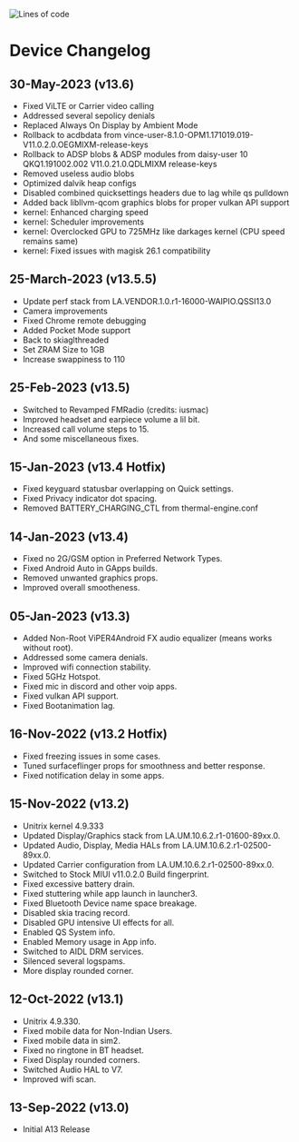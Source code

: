 ![Lines of code](https://img.shields.io/badge/Update%20Status-Active-orange)

# Device Changelog

## 30-May-2023 (v13.6)
- Fixed ViLTE or Carrier video calling
- Addressed several sepolicy denials
- Replaced Always On Display by Ambient Mode
- Rollback to acdbdata from vince-user-8.1.0-OPM1.171019.019-V11.0.2.0.OEGMIXM-release-keys
- Rollback to ADSP blobs & ADSP modules from daisy-user 10 QKQ1.191002.002 V11.0.21.0.QDLMIXM release-keys
- Removed useless audio blobs
- Optimized dalvik heap configs
- Disabled combined quicksettings headers due to lag while qs pulldown
- Added back libllvm-qcom graphics blobs for proper vulkan API support
- kernel: Enhanced charging speed
- kernel: Scheduler improvements
- kernel: Overclocked GPU to 725MHz like darkages kernel (CPU speed remains same)
- kernel: Fixed issues with magisk 26.1 compatibility

## 25-March-2023 (v13.5.5)
- Update perf stack from LA.VENDOR.1.0.r1-16000-WAIPIO.QSSI13.0
- Camera improvements
- Fixed Chrome remote debugging
- Added Pocket Mode support
- Back to skiaglthreaded
- Set ZRAM Size to 1GB
- Increase swappiness to 110

## 25-Feb-2023 (v13.5)
- Switched to Revamped FMRadio (credits: iusmac)
- Improved headset and earpiece volume a lil bit.
- Increased call volume steps to 15.
- And some miscellaneous fixes.

## 15-Jan-2023 (v13.4 Hotfix)
- Fixed keyguard statusbar overlapping on Quick settings.
- Fixed Privacy indicator dot spacing.
- Removed BATTERY_CHARGING_CTL from thermal-engine.conf

## 14-Jan-2023 (v13.4)
- Fixed no 2G/GSM option in Preferred Network Types.
- Fixed Android Auto in GApps builds.
- Removed unwanted graphics props.
- Improved overall smootheness.

## 05-Jan-2023 (v13.3)
- Added Non-Root ViPER4Android FX audio equalizer (means works without root).
- Addressed some camera denials.
- Improved wifi connection stability.
- Fixed 5GHz Hotspot.
- Fixed mic in discord and other voip apps.
- Fixed vulkan API support.
- Fixed Bootanimation lag.

## 16-Nov-2022 (v13.2 Hotfix)
- Fixed freezing issues in some cases.
- Tuned surfaceflinger props for smoothness and better response.
- Fixed notification delay in some apps.

## 15-Nov-2022 (v13.2)
- Unitrix kernel 4.9.333
- Updated Display/Graphics stack from LA.UM.10.6.2.r1-01600-89xx.0.
- Updated Audio, Display, Media HALs from LA.UM.10.6.2.r1-02500-89xx.0.
- Updated Carrier configuration from LA.UM.10.6.2.r1-02500-89xx.0.
- Switched to Stock MIUI v11.0.2.0 Build fingerprint.
- Fixed excessive battery drain.
- Fixed stuttering while app launch in launcher3.
- Fixed Bluetooth Device name space breakage.
- Disabled skia tracing record.
- Disabled GPU intensive UI effects for all.
- Enabled QS System info.
- Enabled Memory usage in App info.
- Switched to AIDL DRM services.
- Silenced several logspams.
- More display rounded corner.

## 12-Oct-2022 (v13.1)
- Unitrix 4.9.330.
- Fixed mobile data for Non-Indian Users.
- Fixed mobile data in sim2.
- Fixed no ringtone in BT headset.
- Fixed Display rounded corners.
- Switched Audio HAL to V7.
- Improved wifi scan.

## 13-Sep-2022 (v13.0)
- Initial A13 Release
